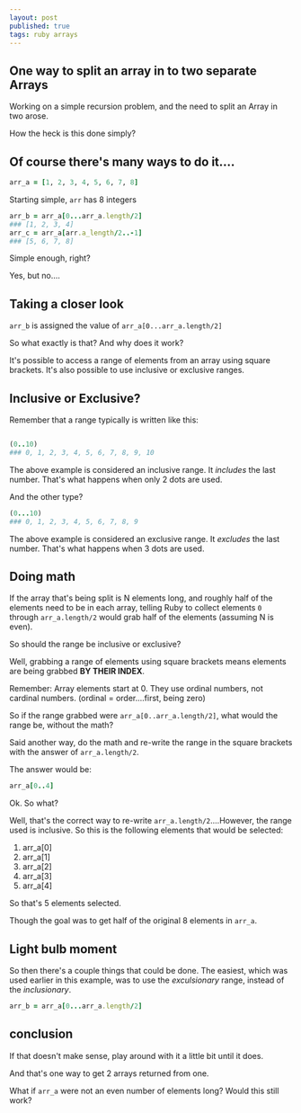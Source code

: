 ```yaml
---
layout: post
published: true
tags: ruby arrays
---
```


## One way to split an array in to two separate Arrays

Working on a simple recursion problem, and the need to split an Array in two arose.

How the heck is this done simply?

## Of course there's many ways to do it....

```ruby
arr_a = [1, 2, 3, 4, 5, 6, 7, 8]
```

Starting simple, `arr` has 8 integers

```ruby
arr_b = arr_a[0...arr_a.length/2]
### [1, 2, 3, 4]
arr_c = arr_a[arr.a_length/2..-1]
### [5, 6, 7, 8]
```

Simple enough, right?

Yes, but no....

## Taking a closer look

`arr_b` is assigned the value of `arr_a[0...arr_a.length/2]`

So what exactly is that? And why does it work?

It's possible to access a range of elements from an array using square brackets. It's also possible to use inclusive or exclusive ranges.

## Inclusive or Exclusive?

Remember that a range typically is written like this:

```ruby

(0..10)
### 0, 1, 2, 3, 4, 5, 6, 7, 8, 9, 10
```
The above example is considered an inclusive range. It _includes_ the last number. That's what happens when only 2 dots are used.

And the other type?

```ruby
(0...10)
### 0, 1, 2, 3, 4, 5, 6, 7, 8, 9
```

The above example is considered an exclusive range. It _excludes_ the last number. That's what happens when 3 dots are used.

## Doing math

If the array that's being split is N elements long, and roughly half of the elements need to be in each array, telling Ruby to collect elements `0` through `arr_a.length/2` would grab half of the elements (assuming N is even).

So should the range be inclusive or exclusive?

Well, grabbing a range of elements using square brackets means elements are being grabbed **BY THEIR INDEX**.

Remember: Array elements start at 0. They use ordinal numbers, not cardinal numbers. (ordinal = order....first, being zero)

So if the range grabbed were `arr_a[0..arr_a.length/2]`, what would the range be, without the math?

Said another way, do the math and re-write the range in the square brackets with the answer of `arr_a.length/2`.

The answer would be:

```ruby
arr_a[0..4]
```

Ok. So what?

Well, that's the correct way to re-write `arr_a.length/2`....However, the range used is inclusive. So this is the following elements that would be selected:

1. arr_a[0]
2. arr_a[1]
3. arr_a[2]
4. arr_a[3]
5. arr_a[4]

So that's 5 elements selected.

Though the goal was to get half of the original 8 elements in `arr_a`.

## Light bulb moment

So then there's a couple things that could be done. The easiest, which was used earlier in this example, was to use the _exculsionary_ range, instead of the _inclusionary_.

```ruby
arr_b = arr_a[0...arr_a.length/2]
```

## conclusion

If that doesn't make sense, play around with it a little bit until it does.

And that's one way to get 2 arrays returned from one.

What if `arr_a` were not an even number of elements long? Would this still work?